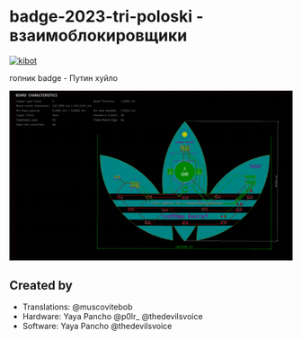 # badge-2023-tri-poloski - взаимоблокировщики

[![kibot](https://github.com/DEAD10C5/badge-2023-tri-poloski/actions/workflows/kibot.yml/badge.svg)](https://github.com/DEAD10C5/badge-2023-tri-poloski/actions/workflows/kibot.yml)

гопник badge - Путин хуйло

![routing](https://github.com/DEAD10C5/badge-2023-tri-poloski/blob/main/docs/adidas-brd2.png)

## Created by

- Translations: @muscovitebob
- Hardware: Yaya Pancho @p0lr_ @thedevilsvoice
- Software: Yaya Pancho @thedevilsvoice
